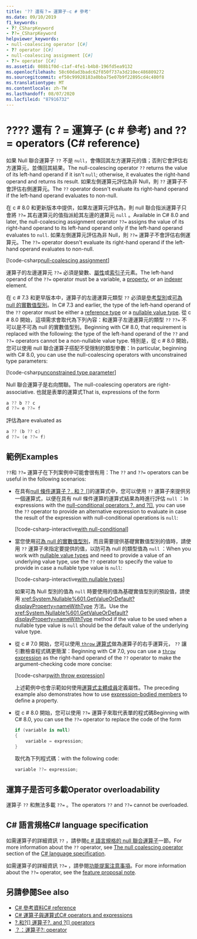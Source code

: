 ```yaml
---
title: '?? 還有？= 運算子-c # 參考'
ms.date: 09/10/2019
f1_keywords:
- ??_CSharpKeyword
- ??=_CSharpKeyword
helpviewer_keywords:
- null-coalescing operator [C#]
- ?? operator [C#]
- null-coalescing assignment [C#]
- ??= operator [C#]
ms.assetid: 088b1f0d-c1af-4fe1-b4b8-196fd5ea9132
ms.openlocfilehash: 58c60dad3badc62f850f737a3d210ec486809272
ms.sourcegitcommit: ef50c99928183a0bba75e07b9f22895cd4c480f8
ms.translationtype: MT
ms.contentlocale: zh-TW
ms.lasthandoff: 08/07/2020
ms.locfileid: "87916732"
---
```

# <a name="-and--operators-c-reference"></a><span data-ttu-id="5cc4a-103">??</span><span class="sxs-lookup"><span data-stu-id="5cc4a-103">??</span></span> <span data-ttu-id="5cc4a-104">還有？= 運算子 (c # 參考) </span><span class="sxs-lookup"><span data-stu-id="5cc4a-104">and ??= operators (C# reference)</span></span>

<span data-ttu-id="5cc4a-105">如果 Null 聯合運算子 `??` 不是 `null`，會傳回其左方運算元的值；否則它會評估右方運算元，並傳回其結果。</span><span class="sxs-lookup"><span data-stu-id="5cc4a-105">The null-coalescing operator `??` returns the value of its left-hand operand if it isn't `null`; otherwise, it evaluates the right-hand operand and returns its result.</span></span> <span data-ttu-id="5cc4a-106">如果左側運算元評估為非 Null，則 `??` 運算子不會評估右側運算元。</span><span class="sxs-lookup"><span data-stu-id="5cc4a-106">The `??` operator doesn't evaluate its right-hand operand if the left-hand operand evaluates to non-null.</span></span>

<span data-ttu-id="5cc4a-107">在 c # 8.0 和更新版本中提供，如果左運算元評估為，則 null 聯合指派運算子只會將 `??=` 其右運算元的值指派給其左邊的運算元 `null` 。</span><span class="sxs-lookup"><span data-stu-id="5cc4a-107">Available in C# 8.0 and later, the null-coalescing assignment operator `??=` assigns the value of its right-hand operand to its left-hand operand only if the left-hand operand evaluates to `null`.</span></span> <span data-ttu-id="5cc4a-108">如果左側運算元評估為非 Null，則 `??=` 運算子不會評估右側運算元。</span><span class="sxs-lookup"><span data-stu-id="5cc4a-108">The `??=` operator doesn't evaluate its right-hand operand if the left-hand operand evaluates to non-null.</span></span>

[!code-csharp[null-coalescing assignment](snippets/shared/NullCoalescingOperator.cs#Assignment)]

<span data-ttu-id="5cc4a-109">運算子的左邊運算元 `??=` 必須是變數、[屬性](../../programming-guide/classes-and-structs/properties.md)或[索引子](../../programming-guide/indexers/index.md)元素。</span><span class="sxs-lookup"><span data-stu-id="5cc4a-109">The left-hand operand of the `??=` operator must be a variable, a [property](../../programming-guide/classes-and-structs/properties.md), or an [indexer](../../programming-guide/indexers/index.md) element.</span></span>

<span data-ttu-id="5cc4a-110">在 c # 7.3 和更早版本中，運算子的左邊運算元類型 `??` 必須是[參考型別](../keywords/reference-types.md)或[可為 null 的實數值型別](../builtin-types/nullable-value-types.md)。</span><span class="sxs-lookup"><span data-stu-id="5cc4a-110">In C# 7.3 and earlier, the type of the left-hand operand of the `??` operator must be either a [reference type](../keywords/reference-types.md) or a [nullable value type](../builtin-types/nullable-value-types.md).</span></span> <span data-ttu-id="5cc4a-111">從 c # 8.0 開始，這項需求會取代為下列內容：和運算子左邊運算元的類型 `??` `??=` 不可以是不可為 null 的實數值型別。</span><span class="sxs-lookup"><span data-stu-id="5cc4a-111">Beginning with C# 8.0, that requirement is replaced with the following: the type of the left-hand operand of the `??` and `??=` operators cannot be a non-nullable value type.</span></span> <span data-ttu-id="5cc4a-112">特別是，從 c # 8.0 開始，您可以使用 null 聯合運算子搭配不受限制的類型參數：</span><span class="sxs-lookup"><span data-stu-id="5cc4a-112">In particular, beginning with C# 8.0, you can use the null-coalescing operators with unconstrained type parameters:</span></span>

[!code-csharp[unconstrained type parameter](snippets/shared/NullCoalescingOperator.cs#UnconstrainedType)]

<span data-ttu-id="5cc4a-113">Null 聯合運算子是右向關聯。</span><span class="sxs-lookup"><span data-stu-id="5cc4a-113">The null-coalescing operators are right-associative.</span></span> <span data-ttu-id="5cc4a-114">也就是表單的運算式</span><span class="sxs-lookup"><span data-stu-id="5cc4a-114">That is, expressions of the form</span></span>

```csharp
a ?? b ?? c
d ??= e ??= f
```

<span data-ttu-id="5cc4a-115">評估為</span><span class="sxs-lookup"><span data-stu-id="5cc4a-115">are evaluated as</span></span>

```csharp
a ?? (b ?? c)
d ??= (e ??= f)
```

## <a name="examples"></a><span data-ttu-id="5cc4a-116">範例</span><span class="sxs-lookup"><span data-stu-id="5cc4a-116">Examples</span></span>

<span data-ttu-id="5cc4a-117">`??`和 `??=` 運算子在下列案例中可能會很有用：</span><span class="sxs-lookup"><span data-stu-id="5cc4a-117">The `??` and `??=` operators can be useful in the following scenarios:</span></span>

- <span data-ttu-id="5cc4a-118">在具有[null 條件運算子？. 和？ []](member-access-operators.md#null-conditional-operators--and-)的運算式中，您可以使用 `??` 運算子來提供另一個運算式，以便在具有 null 條件運算的運算式結果為時進行評估 `null` ：</span><span class="sxs-lookup"><span data-stu-id="5cc4a-118">In expressions with the [null-conditional operators ?. and ?[]](member-access-operators.md#null-conditional-operators--and-), you can use the `??` operator to provide an alternative expression to evaluate in case the result of the expression with null-conditional operations is `null`:</span></span>

  [!code-csharp-interactive[with null-conditional](snippets/shared/NullCoalescingOperator.cs#WithNullConditional)]

- <span data-ttu-id="5cc4a-119">當您使用[可為 null 的實數值型別](../builtin-types/nullable-value-types.md)，而且需要提供基礎實數值型別的值時，請使用 `??` 運算子來指定要提供的值，以防可為 null 的類型值為 `null` ：</span><span class="sxs-lookup"><span data-stu-id="5cc4a-119">When you work with [nullable value types](../builtin-types/nullable-value-types.md) and need to provide a value of an underlying value type, use the `??` operator to specify the value to provide in case a nullable type value is `null`:</span></span>

  [!code-csharp-interactive[with nullable types](snippets/shared/NullCoalescingOperator.cs#WithNullableTypes)]

  <span data-ttu-id="5cc4a-120">如果可為 Null 型別的值為 `null` 時要使用的值為基礎實值型別的預設值，請使用 <xref:System.Nullable%601.GetValueOrDefault?displayProperty=nameWithType> 方法。</span><span class="sxs-lookup"><span data-stu-id="5cc4a-120">Use the <xref:System.Nullable%601.GetValueOrDefault?displayProperty=nameWithType> method if the value to be used when a nullable type value is `null` should be the default value of the underlying value type.</span></span>

- <span data-ttu-id="5cc4a-121">從 c # 7.0 開始，您可以使用[ `throw` 運算式](../keywords/throw.md#the-throw-expression)做為運算子的右手運算元， `??` 讓引數檢查程式碼更簡潔：</span><span class="sxs-lookup"><span data-stu-id="5cc4a-121">Beginning with C# 7.0, you can use a [`throw` expression](../keywords/throw.md#the-throw-expression) as the right-hand operand of the `??` operator to make the argument-checking code more concise:</span></span>

  [!code-csharp[with throw expression](snippets/shared/NullCoalescingOperator.cs#WithThrowExpression)]

  <span data-ttu-id="5cc4a-122">上述範例中也會示範如何使用[運算式主體成員](../../programming-guide/statements-expressions-operators/expression-bodied-members.md)定義屬性。</span><span class="sxs-lookup"><span data-stu-id="5cc4a-122">The preceding example also demonstrates how to use [expression-bodied members](../../programming-guide/statements-expressions-operators/expression-bodied-members.md) to define a property.</span></span>

- <span data-ttu-id="5cc4a-123">從 c # 8.0 開始，您可以使用 `??=` 運算子來取代表單的程式碼</span><span class="sxs-lookup"><span data-stu-id="5cc4a-123">Beginning with C# 8.0, you can use the `??=` operator to replace the code of the form</span></span>

  ```csharp
  if (variable is null)
  {
      variable = expression;
  }
  ```

  <span data-ttu-id="5cc4a-124">取代為下列程式碼：</span><span class="sxs-lookup"><span data-stu-id="5cc4a-124">with the following code:</span></span>

  ```csharp
  variable ??= expression;
  ```

## <a name="operator-overloadability"></a><span data-ttu-id="5cc4a-125">運算子是否可多載</span><span class="sxs-lookup"><span data-stu-id="5cc4a-125">Operator overloadability</span></span>

<span data-ttu-id="5cc4a-126">運算子 `??` 和無法多載 `??=` 。</span><span class="sxs-lookup"><span data-stu-id="5cc4a-126">The operators `??` and `??=` cannot be overloaded.</span></span>

## <a name="c-language-specification"></a><span data-ttu-id="5cc4a-127">C# 語言規格</span><span class="sxs-lookup"><span data-stu-id="5cc4a-127">C# language specification</span></span>

<span data-ttu-id="5cc4a-128">如需運算子的詳細資訊 `??` ，請參閱[c # 語言規格](~/_csharplang/spec/introduction.md)[的 null 聯合運算子](~/_csharplang/spec/expressions.md#the-null-coalescing-operator)一節。</span><span class="sxs-lookup"><span data-stu-id="5cc4a-128">For more information about the `??` operator, see [The null coalescing operator](~/_csharplang/spec/expressions.md#the-null-coalescing-operator) section of the [C# language specification](~/_csharplang/spec/introduction.md).</span></span>

<span data-ttu-id="5cc4a-129">如需運算子的詳細資訊 `??=` ，請參閱[功能提案注意事項](~/_csharplang/proposals/csharp-8.0/null-coalescing-assignment.md)。</span><span class="sxs-lookup"><span data-stu-id="5cc4a-129">For more information about the `??=` operator, see the [feature proposal note](~/_csharplang/proposals/csharp-8.0/null-coalescing-assignment.md).</span></span>

## <a name="see-also"></a><span data-ttu-id="5cc4a-130">另請參閱</span><span class="sxs-lookup"><span data-stu-id="5cc4a-130">See also</span></span>

- [<span data-ttu-id="5cc4a-131">C# 參考資料</span><span class="sxs-lookup"><span data-stu-id="5cc4a-131">C# reference</span></span>](../index.md)
- [<span data-ttu-id="5cc4a-132">C# 運算子與運算式</span><span class="sxs-lookup"><span data-stu-id="5cc4a-132">C# operators and expressions</span></span>](index.md)
- <span data-ttu-id="5cc4a-133">[?.和?[] 運算子](member-access-operators.md#null-conditional-operators--and-)</span><span class="sxs-lookup"><span data-stu-id="5cc4a-133">[?. and ?[] operators](member-access-operators.md#null-conditional-operators--and-)</span></span>
- [<span data-ttu-id="5cc4a-134">？：運算子</span><span class="sxs-lookup"><span data-stu-id="5cc4a-134">?: operator</span></span>](conditional-operator.md)
